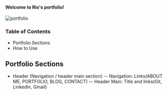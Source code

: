 #### Welcome to Rio's portfolio!
![portfolio](https://user-images.githubusercontent.com/14501804/125146711-b090e180-e16a-11eb-8667-68ce52cbd850.gif)

### Table of Contents
- Portfolio Sections
- How to Use

## Portfolio Sections
- Header (Navigation / header main section)
-- Navigation: Links(ABOUT ME, PORTFOLIO, BLOG, CONTACT)
-- Header Main: Title and links(Git, LinkedIn, Gmail)
